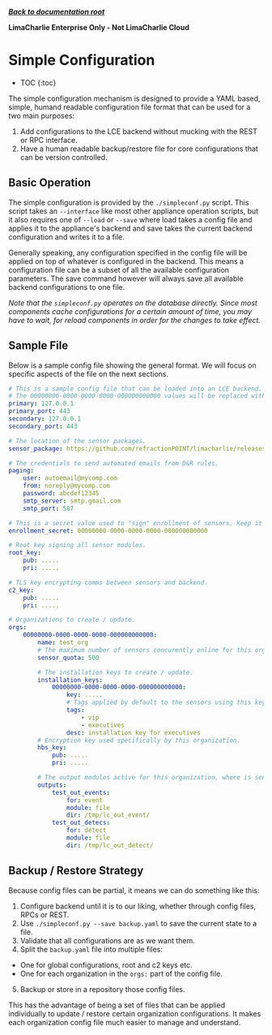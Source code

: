 ***[Back to documentation root](README.md)***

**LimaCharlie Enterprise Only - Not LimaCharlie Cloud**

# Simple Configuration

* TOC
{:toc}

The simple configuration mechanism is designed to provide a YAML based, simple, humand readable configuration file
format that can be used for a two main purposes:

1. Add configurations to the LCE backend without mucking with the REST or RPC interface.
2. Have a human readable backup/restore file for core configurations that can be version controlled.

## Basic Operation

The simple configuration is provided by the `./simpleconf.py` script. This script takes an `--interface` like most other
appliance operation scripts, but it also requires one of `--load` or `--save` where load takes a config file and applies
it to the appliance's backend and save takes the current backend configuration and writes it to a file.

Generally speaking, any configuration specified in the config file will be applied on top of whatever is configured in the
backend. This means a configuration file can be a subset of all the available configuration parameters. The save command
however will always save all available backend configurations to one file.

*Note that the `simpleconf.py` operates on the database directly. Since most components cache configurations for a
certain amount of time, you may have to wait, for reload components in order for the changes to take effect.*

## Sample File

Below is a sample config file showing the general format. We will focus on specific aspects of the file on the next sections.

```yaml
# This is a sample config file that can be loaded into an LCE backend.
# The 00000000-0000-0000-0000-000000000000 values will be replaced with new UUIDs.
primary: 127.0.0.1
primary_port: 443
secondary: 127.0.0.1
secondary_port: 443

# The location of the sensor packages.
sensor_package: https://github.com/refractionPOINT/limacharlie/releases/download/3.7.0.1/lc_sensor_3.7.0.1.zip

# The credentials to send automated emails from D&R rules.
paging:
    user: autoemail@mycomp.com
    from: noreply@mycomp.com
    password: abcdef12345
    smtp_server: smtp.gmail.com
    smtp_port: 587

# This is a secret value used to "sign" enrollment of sensors. Keep it secret, long and random, like a UUID.
enrollment_secret: 00000000-0000-0000-0000-000000000000

# Root key signing all sensor modules.
root_key:
    pub: .....
    pri: .....

# TLS key encrypting comms between sensors and backend.
c2_key:
    pub: ..... 
    pri: .....

# Organizations to create / update.
orgs:
    00000000-0000-0000-0000-000000000000:
        name: test_org
        # The maximum number of sensors concurently online for this organization.
        sensor_quota: 500

        # The installation keys to create / update.
        installation_keys:
            00000000-0000-0000-0000-000000000000:
                key: .....
                # Tags applied by default to the sensors using this key.
                tags:
                    - vip
                    - executives
                desc: installation key for executives
        # Encryption key used specifically by this organization.
        hbs_key:
            pub: .....
            pri: .....

        # The output modules active for this organization, where is sent to.
        outputs:
            test_out_events:
                for: event
                module: file
                dir: /tmp/lc_out_event/
            test_out_detecs:
                for: detect
                module: file
                dir: /tmp/lc_out_detect/

```

## Backup / Restore Strategy

Because config files can be partial, it means we can do something like this:

1. Configure backend until it is to our liking, whether through config files, RPCs or REST.
2. Use `./simpleconf.py --save backup.yaml` to save the current state to a file.
3. Validate that all configurations are as we want them.
4. Split the `backup.yaml` file into multiple files:
  * One for global configurations, root and c2 keys etc.
  * One for each organization in the `orgs:` part of the config file.
5. Backup or store in a repository those config files.

This has the advantage of being a set of files that can be applied individually to update / restore certain organization
configurations. It makes each organization config file much easier to manage and understand.

